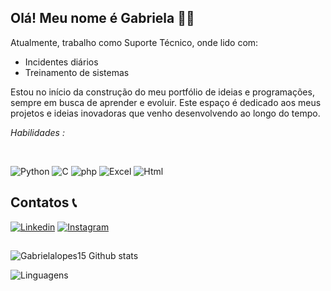 ## Olá! Meu nome é Gabriela 👩‍💻 

Atualmente, trabalho como Suporte Técnico, onde lido com:

- Incidentes diários
- Treinamento de sistemas

Estou no início da construção do meu portfólio de ideias e programações, sempre em busca de aprender e evoluir. Este espaço é dedicado aos meus projetos e ideias inovadoras que venho desenvolvendo ao longo do tempo.

*Habilidades :*
<div style="display: inline_block"> <br/>

 ![Python](https://img.shields.io/badge/Python-14354C?style=for-the-badge&logo=python&logoColor=white)
![C](https://img.shields.io/badge/C-00599C?style=for-the-badge&logo=c&logoColor=white)
![php](https://img.shields.io/badge/PHP-777BB4?style=for-the-badge&logo=php&logoColor=white)
![Excel](https://img.shields.io/badge/Microsoft_Excel-217346?style=for-the-badge&logo=microsoft-excel&logoColor=white)
![Html](https://img.shields.io/badge/HTML5-E34F26?style=for-the-badge&logo=html5&logoColor=white)
</div> 


## Contatos 📞

[![Linkedin](https://img.shields.io/badge/LinkedIn-0077B5?style=for-the-badge&logo=linkedin&logoColor=white)](https://www.linkedin.com/in/gabriela-lopes-bb0574190/) 
[![Instagram](https://img.shields.io/badge/Instagram-E4405F?style=for-the-badge&logo=instagram&logoColor=white)](https://www.instagram.com/lopesgabriela.py/profilecard/?igsh=ZXhpYXFiYjdjMHVs)



##
![Gabrielalopes15 Github stats](https://github-readme-stats.vercel.app/api?username=Gabrielalopes15&show_icons=true&theme=onedark)

![Linguagens](https://github-readme-stats.vercel.app/api/top-langs/?username=Gabrielalopes15&show_icons=true&theme=onedark)



